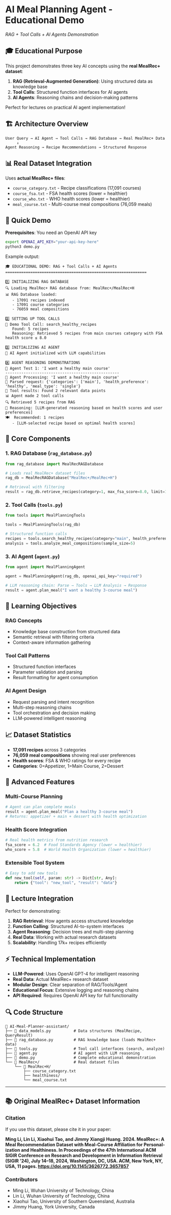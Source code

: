 # AI Meal Planning Agent - Educational Demo
*RAG + Tool Calls + AI Agents Demonstration*

## 🎓 Educational Purpose

This project demonstrates three key AI concepts using the **real MealRec+ dataset**:

1. **RAG (Retrieval-Augmented Generation)**: Using structured data as knowledge base
2. **Tool Calls**: Structured function interfaces for AI agents  
3. **AI Agents**: Reasoning chains and decision-making patterns

Perfect for lectures on practical AI agent implementation!

## 🏗️ Architecture Overview

```
User Query → AI Agent → Tool Calls → RAG Database → Real MealRec+ Data
     ↓
Agent Reasoning → Recipe Recommendations → Structured Response
```

## 📊 Real Dataset Integration

Uses **actual MealRec+ files**:
- `course_category.txt` - Recipe classifications (17,091 courses)
- `course_fsa.txt` - FSA health scores (lower = healthier)  
- `course_who.txt` - WHO health scores (lower = healthier)
- `meal_course.txt` - Multi-course meal compositions (76,059 meals)

## 🚀 Quick Demo

**Prerequisites**: You need an OpenAI API key
```bash
export OPENAI_API_KEY="your-api-key-here"
python3 demo.py
```

Example output:
```
🎓 EDUCATIONAL DEMO: RAG + Tool Calls + AI Agents
==============================================================

1️⃣ INITIALIZING RAG DATABASE
🔍 Loading MealRec+ RAG database from: MealRec+/MealRec+H
📊 RAG Database loaded:
   - 17091 recipes indexed
   - 17091 course categories  
   - 76059 meal compositions

2️⃣ SETTING UP TOOL CALLS
🔧 Demo Tool Call: search_healthy_recipes
   Found: 5 recipes
   Reasoning: Retrieved 5 recipes from main courses category with FSA health score ≤ 8.0

3️⃣ INITIALIZING AI AGENT
🤖 AI Agent initialized with LLM capabilities

4️⃣ AGENT REASONING DEMONSTRATIONS
🤖 Agent Test 1: 'I want a healthy main course'
--------------------------------------------------
🎯 Agent Processing: 'I want a healthy main course'
📝 Parsed request: {'categories': ['main'], 'health_preference': 'healthy', 'meal_type': 'single'}
🔧 Tool results: Found 2 relevant data points
📊 Agent made 2 tool calls
🔍 Retrieved 5 recipes from RAG
💭 Reasoning: [LLM-generated reasoning based on health scores and user preferences]
🍽️  Recommended: 1 recipes
   - [LLM-selected recipe based on optimal health scores]
```

## 🔧 Core Components

### 1. RAG Database (`rag_database.py`)
```python
from rag_database import MealRecRAGDatabase

# Loads real MealRec+ dataset files
rag_db = MealRecRAGDatabase("MealRec+/MealRec+H")

# Retrieval with filtering
result = rag_db.retrieve_recipes(category=1, max_fsa_score=8.0, limit=10)
```

### 2. Tool Calls (`tools.py`)
```python
from tools import MealPlanningTools

tools = MealPlanningTools(rag_db)

# Structured function calls
recipes = tools.search_healthy_recipes(category="main", health_preference="healthy")
analysis = tools.analyze_meal_compositions(sample_size=5)
```

### 3. AI Agent (`agent.py`)
```python
from agent import MealPlanningAgent

agent = MealPlanningAgent(rag_db, openai_api_key="required")

# LLM reasoning chain: Parse → Tools → LLM Analysis → Response
result = agent.plan_meal("I want a healthy 3-course meal")
```

## 🎯 Learning Objectives

### RAG Concepts
- Knowledge base construction from structured data
- Semantic retrieval with filtering criteria
- Context-aware information gathering

### Tool Call Patterns  
- Structured function interfaces
- Parameter validation and parsing
- Result formatting for agent consumption

### AI Agent Design
- Request parsing and intent recognition
- Multi-step reasoning chains
- Tool orchestration and decision making
- LLM-powered intelligent reasoning

## 📈 Dataset Statistics

- **17,091 recipes** across 3 categories
- **76,059 meal compositions** showing real user preferences
- **Health scores**: FSA & WHO ratings for every recipe
- **Categories**: 0=Appetizer, 1=Main Course, 2=Dessert

## 🔬 Advanced Features

### Multi-Course Planning
```python
# Agent can plan complete meals
result = agent.plan_meal("Plan a healthy 3-course meal")
# Returns: appetizer + main + dessert with health optimization
```

### Health Score Integration
```python
# Real health metrics from nutrition research
fsa_score = 6.2  # Food Standards Agency (lower = healthier)
who_score = 5.8  # World Health Organization (lower = healthier)
```

### Extensible Tool System
```python
# Easy to add new tools
def new_tool(self, param: str) -> Dict[str, Any]:
    return {"tool": "new_tool", "result": "data"}
```

## 🎪 Lecture Integration

Perfect for demonstrating:

1. **RAG Retrieval**: How agents access structured knowledge
2. **Function Calling**: Structured AI-to-system interfaces
3. **Agent Reasoning**: Decision trees and multi-step planning
4. **Real Data**: Working with actual research datasets
5. **Scalability**: Handling 17k+ recipes efficiently

## ⚡ Technical Implementation

- **LLM-Powered**: Uses OpenAI GPT-4 for intelligent reasoning
- **Real Data**: Actual MealRec+ research dataset
- **Modular Design**: Clear separation of RAG/Tools/Agent
- **Educational Focus**: Extensive logging and reasoning chains
- **API Required**: Requires OpenAI API key for full functionality

## 🔍 Code Structure

```
📁 AI-Meal-Planner-assistant/
├── 📄 data_models.py          # Data structures (MealRecipe, QueryResult)
├── 📄 rag_database.py         # RAG knowledge base (loads MealRec+ data)
├── 📄 tools.py                # Tool call interfaces (search, analyze)
├── 📄 agent.py                # AI agent with LLM reasoning
├── 📄 demo.py                 # Complete educational demonstration
└── 📁 MealRec+/               # Real dataset files
    └── 📁 MealRec+H/
        ├── course_category.txt
        ├── healthiness/
        └── meal_course.txt
```

---

## 📚 Original MealRec+ Dataset Information

### Citation
If you use this dataset, please cite it in your paper:

**Ming Li, Lin Li, Xiaohui Tao, and Jimmy Xiangji Huang. 2024. MealRec+: A Meal Recommendation Dataset with Meal-Course Affiliation for Personal- ization and Healthiness. In Proceedings of the 47th International ACM SIGIR Conference on Research and Development in Information Retrieval (SIGIR '24), July 14–18, 2024, Washington, DC, USA. ACM, New York, NY, USA, 11 pages. https://doi.org/10.1145/3626772.3657857**

### Contributors
- Ming Li, Wuhan University of Technology, China
- Lin Li, Wuhan University of Technology, China  
- Xiaohui Tao, University of Southern Queensland, Australia
- Jimmy Huang, York University, Canada
